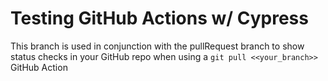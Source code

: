 # Testing GitHub Actions w/ Cypress

This branch is used in conjunction with the pullRequest branch to show status checks in your GitHub repo when using a `git pull <<your_branch>>` GitHub Action